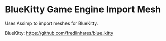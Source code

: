 # BlueKitty Game Engine Import Mesh

Uses Assimp to import meshes for BlueKitty.

BlueKitty: https://github.com/fredlinhares/blue_kitty
